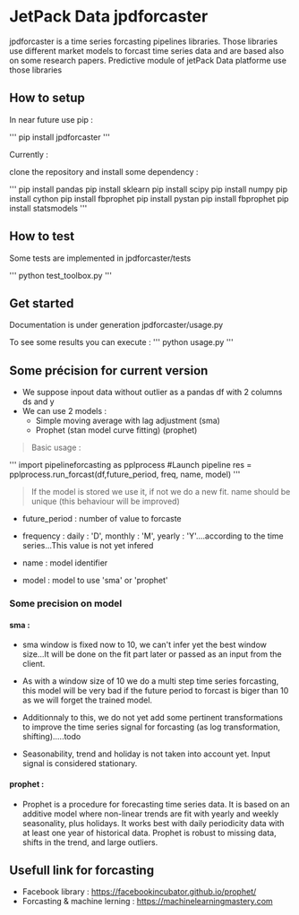 # JetPack Data jpdforcaster

jpdforcaster is a time series forcasting pipelines libraries.
Those libraries use different market models to forcast time series data and are based also on some research papers.
Predictive module of jetPack Data platforme use those libraries

## How to setup

In near future use pip :

'''
pip install jpdforcaster
'''

Currently :

clone the repository and install some dependency :

'''
pip install pandas
pip install sklearn
pip install scipy
pip install numpy
pip install cython
pip install fbprophet
pip install pystan
pip install fbprophet
pip install statsmodels
'''




## How to test
Some tests are implemented in jpdforcaster/tests

'''
python test_toolbox.py
'''

## Get started

Documentation is under generation
jpdforcaster/usage.py

To see some results you can execute :
'''
python usage.py
'''


## Some précision for current version

- We suppose inpout data without outlier as a pandas df with 2 columns ds and y
- We can use 2 models :
  - Simple moving average with lag adjustment  (sma)
  - Prophet (stan model curve fitting)  (prophet)
  
> Basic usage :

'''
import pipelineforcasting as pplprocess
#Launch pipeline
res = pplprocess.run_forcast(df,future_period, freq, name, model)
'''

> If the model is stored we use it, if not we do a new fit. name should be unique (this behaviour will be improved)

  - future_period : number of value to forcaste
  
  - frequency : daily : 'D', monthly : 'M', yearly : 'Y'....according to the time series...This value is not yet infered
  
  - name : model identifier
  
  - model : model to use 'sma' or 'prophet'


### Some precision on model

#### sma :

- sma window is fixed now to 10, we can't infer yet the best window size...It will be done on the fit part later or passed as an input from the client.

- As with a window size of 10 we do a multi step time series forcasting, this model will be very bad if the future period to forcast is biger than 10 as we will forget the trained model.

- Additionnaly to this, we do not yet add some pertinent transformations to improve the time series signal for forcasting (as log transformation, shifting).....todo

- Seasonability, trend and holiday is not taken into account yet. Input signal is considered stationary.


#### prophet :

- Prophet is a procedure for forecasting time series data. It is based on an additive model where non-linear trends are fit with yearly and weekly seasonality, plus holidays. It works best with daily periodicity data with at least one year of historical data. Prophet is robust to missing data, shifts in the trend, and large outliers.

## Usefull link for forcasting

- Facebook library : https://facebookincubator.github.io/prophet/
- Forcasting & machine lerning : https://machinelearningmastery.com


